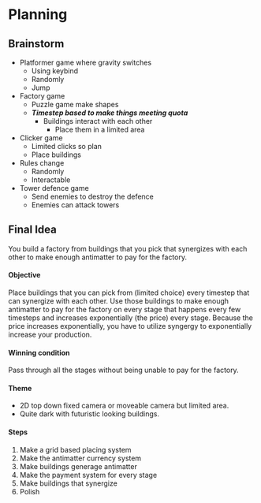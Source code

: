 # Planning

## Brainstorm

-   Platformer game where gravity switches
    -   Using keybind
    -   Randomly
    -   Jump
-   Factory game
    -   Puzzle game make shapes
    -   **_Timestep based to make things meeting quota_**
        -   Buildings interact with each other
            -   Place them in a limited area
-   Clicker game
    -   Limited clicks so plan
    -   Place buildings
-   Rules change
    -   Randomly
    -   Interactable
-   Tower defence game
    -   Send enemies to destroy the defence
    -   Enemies can attack towers

## Final Idea

You build a factory from buildings that you pick that synergizes with each
other to make enough antimatter to pay for the factory.

#### Objective

Place buildings that you can pick from (limited choice) every timestep that can
synergize with each other. Use those buildings to make enough antimatter to pay for
the factory on every stage that happens every few timesteps and increases
exponentially (the price) every stage. Because the price increases
exponentially, you have to utilize syngergy to exponentially increase your
production.

#### Winning condition

Pass through all the stages without being unable to pay for the factory.

#### Theme

-   2D top down fixed camera or moveable camera but limited area.
-   Quite dark with futuristic looking buildings.

#### Steps

1. Make a grid based placing system
2. Make the antimatter currency system
3. Make buildings generage antimatter
4. Make the payment system for every stage
5. Make buildings that synergize
6. Polish
